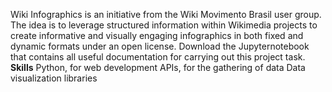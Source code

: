 Wiki Infographics is an initiative from the Wiki Movimento Brasil user group. The idea is to leverage structured information within Wikimedia projects to create informative and visually engaging infographics in both fixed and dynamic formats under an open license.
Download the Jupyternotebook that contains all useful documentation for carrying out this project task.
**Skills**
Python, for web development
APIs, for the gathering of data
Data visualization libraries
